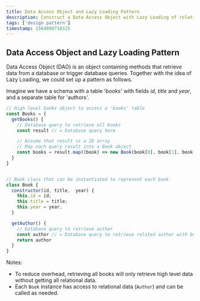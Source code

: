 ```yaml
---
title: Data Access Object and Lazy Loading Pattern
description: Construct a Data Access Object with Lazy Loading of relational data
tags: ['design pattern']
timestamp: 1564890718325
---
```


## Data Access Object and Lazy Loading Pattern

Data Access Object (DAO) is an object containing methods that retrieve data from a database or trigger database queries. Together with the idea of Lazy Loading, we could set up a pattern as follows.

Imagine we have a schema with a table 'books' with fields *id*, *title* and *year*, and a separate table for 'authors'.

```js
// High level books object to access a 'books' table
const Books = {
  getBooks() {
    // Database query to retrieve all books
    const result // = Database query here

    // Assume that result is a 2D array
    // Map each query result into a Book object
    const books = result.map((book) => new Book(book[0], book[1], book[2]))
  }
}


// Book class that can be instantiated to represent each book
class Book {
  constructor(id, title,  year) {
    this.id = id;
    this.title = title;
    this.year = year;
  }

  getAuthor() {
    // Database query to retrieve author
    const author // = Database query to retrieve related author with book id
    return author
  }
}

```

Notes:
* To reduce overhead, retrieving all books will only retrieve high level data without getting all relational data.
* Each `Book` instance has access to relational data (`Author`) and can be called as needed.
